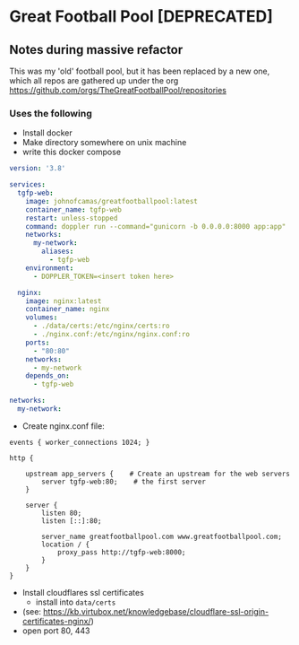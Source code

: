 # Great Football Pool [DEPRECATED]

## Notes during massive refactor
This was my 'old' football pool, but it has been replaced by a new one, which all repos are gathered up under the org https://github.com/orgs/TheGreatFootballPool/repositories

### Uses the following
- Install docker
- Make directory somewhere on unix machine
- write this docker compose
```yaml
version: '3.8'

services:
  tgfp-web:
    image: johnofcamas/greatfootballpool:latest
    container_name: tgfp-web
    restart: unless-stopped
    command: doppler run --command="gunicorn -b 0.0.0.0:8000 app:app"
    networks:
      my-network:
        aliases:
          - tgfp-web
    environment:
      - DOPPLER_TOKEN=<insert token here>

  nginx:
    image: nginx:latest
    container_name: nginx
    volumes:
      - ./data/certs:/etc/nginx/certs:ro
      - ./nginx.conf:/etc/nginx/nginx.conf:ro
    ports:
      - "80:80"
    networks:
      - my-network
    depends_on:
      - tgfp-web

networks:
  my-network:

```
- Create nginx.conf file:
```
events { worker_connections 1024; }

http {

    upstream app_servers {    # Create an upstream for the web servers
        server tgfp-web:80;    # the first server
    }

    server {
        listen 80;
        listen [::]:80;

        server_name greatfootballpool.com www.greatfootballpool.com;
        location / {
            proxy_pass http://tgfp-web:8000;
        }
    }
}

```
- Install cloudflares ssl certificates
  - install into `data/certs`
- (see: https://kb.virtubox.net/knowledgebase/cloudflare-ssl-origin-certificates-nginx/)
- open port 80, 443

